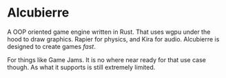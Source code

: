 # Alcubierre
A OOP oriented game engine written in Rust. That uses wgpu under the hood to draw graphics. Rapier for physics, and Kira for audio.
Alcubierre is designed to create games *fast*. 

For things like Game Jams. 
It is no where near ready for that use case though. As what it supports is still extremely limited.
